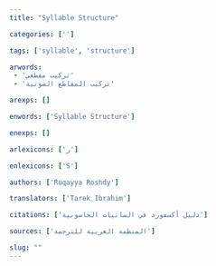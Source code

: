 ```yaml
---
title: "Syllable Structure"

categories: ['']

tags: ['syllable', 'structure']

arwords: 
 - 'تركيب مقطعي'
 - 'تركيب المقاطع الصوتية'

arexps: []

enwords: ['Syllable Structure']

enexps: []

arlexicons: ['ر']

enlexicons: ['S']

authors: ['Ruqayya Roshdy']

translators: ['Tarek Ibrahim']

citations: ['دليل أكسفورد في السانيات الحاسوبية']

sources: ['المنظمة العربية للترجمة']

slug: ""
---
```

